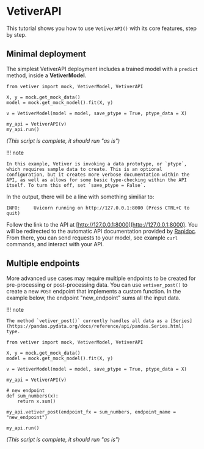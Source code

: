 # VetiverAPI

This tutorial shows you how to use `VetiverAPI()` with its core features, step by step.

## Minimal deployment

The simplest VetiverAPI deployment includes a trained model with a `predict` method, inside a **VetiverModel**.

``` {python}
from vetiver import mock, VetiverModel, VetiverAPI

X, y = mock.get_mock_data()
model = mock.get_mock_model().fit(X, y)

v = VetiverModel(model = model, save_ptype = True, ptype_data = X)

my_api = VetiverAPI(v)
my_api.run()
```
_(This script is complete, it should run "as is")_

!!! note

    In this example, Vetiver is invoking a data prototype, or `ptype`, which requires sample data to create. This is an optional configuration, but it creates more verbose documentation within the API, as well as allows for some basic type-checking within the API itself. To turn this off, set `save_ptype = False`.

In the output, there will be a line with something similiar to:

```{bash}
INFO:     Uvicorn running on http://127.0.0.1:8000 (Press CTRL+C to quit)
```

Follow the link to the API at [http://127.0.0.1:8000](http://127.0.0.1:8000). You will be redirected to the automatic API documentation provided by [Rapidoc](https://mrin9.github.io/RapiDoc/). From there, you can send requests to your model, see example `curl` commands, and interact with your API.

## Multiple endpoints

More advanced use cases may require multiple endpoints to be created for pre-processing or post-processing data. You can use `vetiver_post()` to create a new `POST` endpoint that implements a custom function. In the example below, the endpoint "new_endpoint" sums all the input data.

!!! note

    The method `vetiver_post()` currently handles all data as a [Series](https://pandas.pydata.org/docs/reference/api/pandas.Series.html) type.

```{python}
from vetiver import mock, VetiverModel, VetiverAPI

X, y = mock.get_mock_data()
model = mock.get_mock_model().fit(X, y)

v = VetiverModel(model = model, save_ptype = True, ptype_data = X)

my_api = VetiverAPI(v)

# new endpoint
def sum_numbers(x):
    return x.sum()

my_api.vetiver_post(endpoint_fx = sum_numbers, endpoint_name = "new_endpoint")

my_api.run()
```
_(This script is complete, it should run "as is")_
